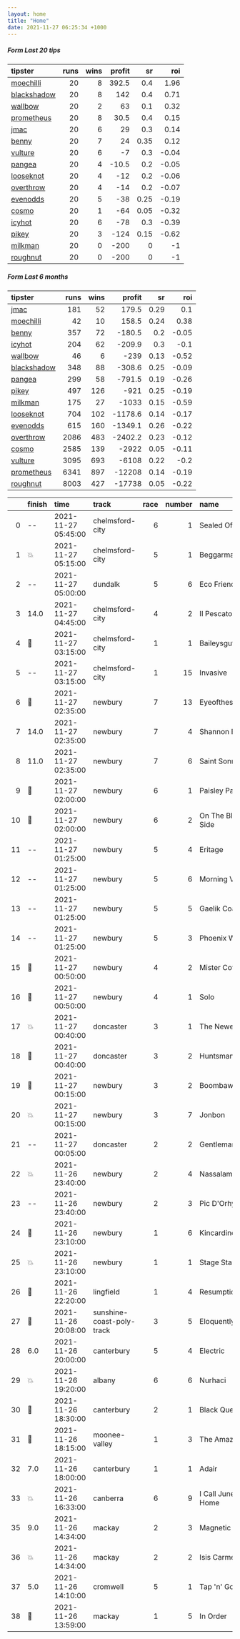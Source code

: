 ```yaml
---   
layout: home  
title: "Home"   
date: 2021-11-27 06:25:34 +1000  
---   
```



##### Form Last 20 tips   

| tipster                                                         |   runs |   wins |   profit |   sr |   roi |
|:----------------------------------------------------------------|-------:|-------:|---------:|-----:|------:|
| [moechilli](https://mrwayneo.github.io/tips/moechilli.html)     |     20 |      8 |    392.5 | 0.4  |  1.96 |
| [blackshadow](https://mrwayneo.github.io/tips/blackshadow.html) |     20 |      8 |    142   | 0.4  |  0.71 |
| [wallbow](https://mrwayneo.github.io/tips/wallbow.html)         |     20 |      2 |     63   | 0.1  |  0.32 |
| [prometheus](https://mrwayneo.github.io/tips/prometheus.html)   |     20 |      8 |     30.5 | 0.4  |  0.15 |
| [jmac](https://mrwayneo.github.io/tips/jmac.html)               |     20 |      6 |     29   | 0.3  |  0.14 |
| [benny](https://mrwayneo.github.io/tips/benny.html)             |     20 |      7 |     24   | 0.35 |  0.12 |
| [vulture](https://mrwayneo.github.io/tips/vulture.html)         |     20 |      6 |     -7   | 0.3  | -0.04 |
| [pangea](https://mrwayneo.github.io/tips/pangea.html)           |     20 |      4 |    -10.5 | 0.2  | -0.05 |
| [looseknot](https://mrwayneo.github.io/tips/looseknot.html)     |     20 |      4 |    -12   | 0.2  | -0.06 |
| [overthrow](https://mrwayneo.github.io/tips/overthrow.html)     |     20 |      4 |    -14   | 0.2  | -0.07 |
| [evenodds](https://mrwayneo.github.io/tips/evenodds.html)       |     20 |      5 |    -38   | 0.25 | -0.19 |
| [cosmo](https://mrwayneo.github.io/tips/cosmo.html)             |     20 |      1 |    -64   | 0.05 | -0.32 |
| [icyhot](https://mrwayneo.github.io/tips/icyhot.html)           |     20 |      6 |    -78   | 0.3  | -0.39 |
| [pikey](https://mrwayneo.github.io/tips/pikey.html)             |     20 |      3 |   -124   | 0.15 | -0.62 |
| [milkman](https://mrwayneo.github.io/tips/milkman.html)         |     20 |      0 |   -200   | 0    | -1    |
| [roughnut](https://mrwayneo.github.io/tips/roughnut.html)       |     20 |      0 |   -200   | 0    | -1    |

##### Form Last 6 months   

| tipster                                                         |   runs |   wins |   profit |   sr |   roi |
|:----------------------------------------------------------------|-------:|-------:|---------:|-----:|------:|
| [jmac](https://mrwayneo.github.io/tips/jmac.html)               |    181 |     52 |    179.5 | 0.29 |  0.1  |
| [moechilli](https://mrwayneo.github.io/tips/moechilli.html)     |     42 |     10 |    158.5 | 0.24 |  0.38 |
| [benny](https://mrwayneo.github.io/tips/benny.html)             |    357 |     72 |   -180.5 | 0.2  | -0.05 |
| [icyhot](https://mrwayneo.github.io/tips/icyhot.html)           |    204 |     62 |   -209.9 | 0.3  | -0.1  |
| [wallbow](https://mrwayneo.github.io/tips/wallbow.html)         |     46 |      6 |   -239   | 0.13 | -0.52 |
| [blackshadow](https://mrwayneo.github.io/tips/blackshadow.html) |    348 |     88 |   -308.6 | 0.25 | -0.09 |
| [pangea](https://mrwayneo.github.io/tips/pangea.html)           |    299 |     58 |   -791.5 | 0.19 | -0.26 |
| [pikey](https://mrwayneo.github.io/tips/pikey.html)             |    497 |    126 |   -921   | 0.25 | -0.19 |
| [milkman](https://mrwayneo.github.io/tips/milkman.html)         |    175 |     27 |  -1033   | 0.15 | -0.59 |
| [looseknot](https://mrwayneo.github.io/tips/looseknot.html)     |    704 |    102 |  -1178.6 | 0.14 | -0.17 |
| [evenodds](https://mrwayneo.github.io/tips/evenodds.html)       |    615 |    160 |  -1349.1 | 0.26 | -0.22 |
| [overthrow](https://mrwayneo.github.io/tips/overthrow.html)     |   2086 |    483 |  -2402.2 | 0.23 | -0.12 |
| [cosmo](https://mrwayneo.github.io/tips/cosmo.html)             |   2585 |    139 |  -2922   | 0.05 | -0.11 |
| [vulture](https://mrwayneo.github.io/tips/vulture.html)         |   3095 |    693 |  -6108   | 0.22 | -0.2  |
| [prometheus](https://mrwayneo.github.io/tips/prometheus.html)   |   6341 |    897 | -12208   | 0.14 | -0.19 |
| [roughnut](https://mrwayneo.github.io/tips/roughnut.html)       |   8003 |    427 | -17738   | 0.05 | -0.22 |

|    | finish            | time                | track                     |   race |   number | name              |   odds | tipster            |
|---:|:------------------|:--------------------|:--------------------------|-------:|---------:|:------------------|-------:|:-------------------|
|  0 | --                | 2021-11-27 05:45:00 | chelmsford-city           |      6 |        1 | Sealed Offer      |   4.6  | vulture            |
|  1 | :boom:            | 2021-11-27 05:15:00 | chelmsford-city           |      5 |        1 | Beggarman         |   2.35 | vulture            |
|  2 | --                | 2021-11-27 05:00:00 | dundalk                   |      5 |        6 | Eco Friendly      |  16    | looseknot          |
|  3 | 14.0              | 2021-11-27 04:45:00 | chelmsford-city           |      4 |        2 | Il Pescatore      |   8.5  | looseknot          |
|  4 | :2nd_place_medal: | 2021-11-27 03:15:00 | chelmsford-city           |      1 |        1 | Baileysgutfeeling |   7.5  | vulture            |
|  5 | --                | 2021-11-27 03:15:00 | chelmsford-city           |      1 |       15 | Invasive          |   4.8  | vulture            |
|  6 | :3rd_place_medal: | 2021-11-27 02:35:00 | newbury                   |      7 |       13 | Eyeofthescorpion  |   5.5  | overthrow          |
|  7 | 14.0              | 2021-11-27 02:35:00 | newbury                   |      7 |        4 | Shannon Bridge    |  26    | overthrow          |
|  8 | 11.0              | 2021-11-27 02:35:00 | newbury                   |      7 |        6 | Saint Sonnet      |  10    | overthrow          |
|  9 | :3rd_place_medal: | 2021-11-27 02:00:00 | newbury                   |      6 |        1 | Paisley Park      |   3.25 | milkman            |
| 10 | :2nd_place_medal: | 2021-11-27 02:00:00 | newbury                   |      6 |        2 | On The Blind Side |  13    | overthrow          |
| 11 | --                | 2021-11-27 01:25:00 | newbury                   |      5 |        4 | Eritage           |  11    | overthrow          |
| 12 | --                | 2021-11-27 01:25:00 | newbury                   |      5 |        6 | Morning Vicar     |   6    | evenodds,overthrow |
| 13 | --                | 2021-11-27 01:25:00 | newbury                   |      5 |        5 | Gaelik Coast      |   9    | vulture            |
| 14 | --                | 2021-11-27 01:25:00 | newbury                   |      5 |        3 | Phoenix Way       |   4.2  | milkman            |
| 15 | :3rd_place_medal: | 2021-11-27 00:50:00 | newbury                   |      4 |        2 | Mister Coffey     |   3.9  | overthrow          |
| 16 | :2nd_place_medal: | 2021-11-27 00:50:00 | newbury                   |      4 |        1 | Solo              |   6    | overthrow          |
| 17 | :boom:            | 2021-11-27 00:40:00 | doncaster                 |      3 |        1 | The Newest One    |   2.9  | vulture            |
| 18 | :2nd_place_medal: | 2021-11-27 00:40:00 | doncaster                 |      3 |        2 | Huntsmans Jog     |   2.1  | evenodds,overthrow |
| 19 | :3rd_place_medal: | 2021-11-27 00:15:00 | newbury                   |      3 |        2 | Boombawn          |   8.5  | overthrow          |
| 20 | :boom:            | 2021-11-27 00:15:00 | newbury                   |      3 |        7 | Jonbon            |   1.61 | overthrow          |
| 21 | --                | 2021-11-27 00:05:00 | doncaster                 |      2 |        2 | Gentleman Valley  |   4    | vulture            |
| 22 | :boom:            | 2021-11-26 23:40:00 | newbury                   |      2 |        4 | Nassalam          |   3.4  | vulture            |
| 23 | --                | 2021-11-26 23:40:00 | newbury                   |      2 |        3 | Pic D'Orhy        |   6    | overthrow          |
| 24 | :3rd_place_medal: | 2021-11-26 23:10:00 | newbury                   |      1 |        6 | Kincardine        |   4.2  | evenodds,milkman   |
| 25 | :boom:            | 2021-11-26 23:10:00 | newbury                   |      1 |        1 | Stage Star        |   1.45 | evenodds,overthrow |
| 26 | :2nd_place_medal: | 2021-11-26 22:20:00 | lingfield                 |      1 |        4 | Resumption        |   2.35 | vulture            |
| 27 | :2nd_place_medal: | 2021-11-26 20:08:00 | sunshine-coast-poly-track |      3 |        5 | Eloquently        |   1.11 | vulture,milkman    |
| 28 | 6.0               | 2021-11-26 20:00:00 | canterbury                |      5 |        4 | Electric          |  12    | pangea,icyhot      |
| 29 | :boom:            | 2021-11-26 19:20:00 | albany                    |      6 |        6 | Nurhaci           |   2.7  | pangea             |
| 30 | :3rd_place_medal: | 2021-11-26 18:30:00 | canterbury                |      2 |        1 | Black Queen       |   1.7  | vulture,jmac       |
| 31 | :3rd_place_medal: | 2021-11-26 18:15:00 | moonee-valley             |      1 |        3 | The Amazonian     |   4.75 | vulture            |
| 32 | 7.0               | 2021-11-26 18:00:00 | canterbury                |      1 |        1 | Adair             |   4    | jmac               |
| 33 | :boom:            | 2021-11-26 16:33:00 | canberra                  |      6 |        9 | I Call Junee Home |   2.05 | vulture            |
| 35 | 9.0               | 2021-11-26 14:34:00 | mackay                    |      2 |        3 | Magnetic Drive    |   8.5  | pangea,milkman     |
| 36 | :boom:            | 2021-11-26 14:34:00 | mackay                    |      2 |        2 | Isis Carmella     |   2.35 | pangea,icyhot      |
| 37 | 5.0               | 2021-11-26 14:10:00 | cromwell                  |      5 |        1 | Tap 'n' Go        |   5    | looseknot          |
| 38 | :2nd_place_medal: | 2021-11-26 13:59:00 | mackay                    |      1 |        5 | In Order          |   1.6  | evenodds,overthrow |